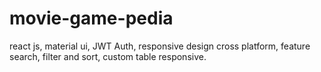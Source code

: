 # movie-game-pedia
react js, material ui, JWT Auth, responsive design cross platform, feature search, filter and sort, custom table responsive.
